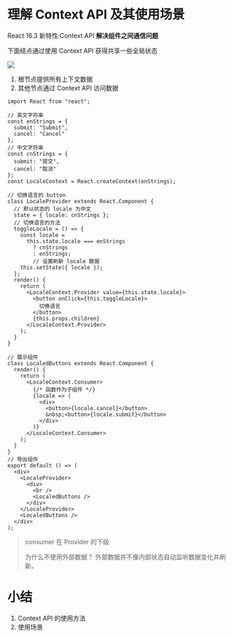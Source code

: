 # 理解 Context API 及其使用场景
React 16.3 新特性:Context API
**解决组件之间通信问题**

下面结点通过使用 Context API 获得共享一些全局状态

![](http://ww1.sinaimg.cn/large/006rAlqhly1g0n8jehuvij30ix08b405.jpg)
1. 根节点提供所有上下文数据
2. 其他节点通过 Context API 访问数据

```react
import React from "react";

// 英文字符串
const enStrings = {
  submit: "Submit",
  cancel: "Cancel"
};
// 中文字符串
const cnStrings = {
  submit: "提交",
  cancel: "取消"
};
const LocaleContext = React.createContext(enStrings);

// 切换语言的 button
class LocaleProvider extends React.Component {
  // 默认状态的 locale 为中文
  state = { locale: cnStrings };
  // 切换语言的方法
  toggleLocale = () => {
    const locale =
      this.state.locale === enStrings
        ? cnStrings
        : enStrings;
        // 设置刷新 locale 数据
    this.setState({ locale });
  };
  render() {
    return (
      <LocaleContext.Provider value={this.state.locale}>
        <button onClick={this.toggleLocale}>
          切换语言
        </button>
        {this.props.children}
      </LocaleContext.Provider>
    );
  }
}

// 展示组件
class LocaledButtons extends React.Component {
  render() {
    return (
      <LocaleContext.Consumer>
        {/* 函数作为子组件 */}
        {locale => (
          <div>
            <button>{locale.cancel}</button>
            &nbsp;<button>{locale.submit}</button>
          </div>
        )}
      </LocaleContext.Consumer>
    );
  }
}
// 导出组件
export default () => (
  <div>
    <LocaleProvider>
      <div>
        <br />
        <LocaledButtons />
      </div>
    </LocaleProvider>
    <LocaledButtons />
  </div>
);

```
> consumer 在 Provider 的下级
>
> 为什么不使用外部数据？ 外部数据并不像内部状态自动监听数据变化并刷新。



# 小结

1. Context API 的使用方法
2. 使用场景
